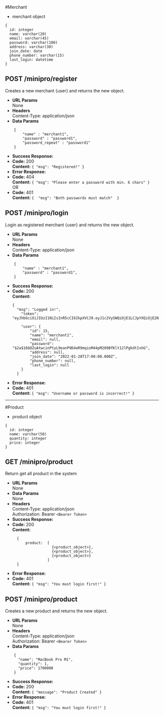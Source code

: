 #Merchant
* merchant object
```
{
  id: integer
  name: varchar(20)
  email: varchar(45)
  password: varchar(100)
  address: varchar(30)
  join_date: date
  phone_number: varchar(15)
  last_login: datetime 
}
```
**POST /minipro/register**
----
  Creates a new merchant {user} and returns the new object.
* **URL Params**  
  None
* **Headers**  
  Content-Type: application/json  
* **Data Params**  
```
    {
        "name" : "merchant1",
        "password" : "password1",
        "password_repeat" : "password1"
    }
```
* **Success Response:**  
* **Code:** 200  
  **Content:**  `{ "msg": "Registered!" }` 
* **Error Response:**
 * **Code:** 404  
  **Content:** `{ "msg": "Please enter a password with min. 6 chars" }`  
  OR  
  * **Code:** 401  
  **Content:** `{  "msg": "Both passwords must match"  }`

**POST /minipro/login**
----
  Login as registered merchant {user} and returns the new object.
* **URL Params**  
  None
* **Headers**  
  Content-Type: application/json  
* **Data Params**  
```
    {
        "name" : "merchant1",
        "password" : "password1",
    }
```
* **Success Response:**  
* **Code:** 200  
  **Content:**  
  ```
  {       
    "msg": "Logged in!",
      "token": "eyJhbGciOiJIUzI1NiIsInR5cCI6IkpXVCJ9.eyJ1c2VySWQiOjE1LCJpYXQiOjE2NDM0MjcyMzMsImV4cCI6MTY0NDAzMjAzM30.u_qWwYmo7kLRViA8d34j7X9fw5KXDSeYewnjMP_mtE4",
      
      "user": {
          "id": 15,
          "name": "merchant1",
          "email": null,
          "password": "$2a$10$OZuAtwcinPtyL9eanP9D4eR9mqioM44pM209BfKlt12lPgkdtIxhG",
          "address": null,
          "join_date": "2022-01-28T17:00:00.000Z",
          "phone_number": null,
          "last_login": null
      } 
    }
    ```
* **Error Response:**
* **Code:** 401  
**Content:** `{ "msg": "Username or password is incorrect!" }`
----
#Product
* product object
```
{
  id: integer
  name: varchar(50)
  quantity: integer
  price: integer
}
```
**GET /minipro/product**
----
  Return get all product in the system
* **URL Params**  
  None
* **Data Params**  
  None
* **Headers**  
  Content-Type: application/json  
  Authorization: Bearer `<Bearer Token>`
* **Success Response:**  
* **Code:** 200  
  **Content:**  
  ```
    { 
        product:  [
                    {<product_object>},
                    {<product_object>},
                    {<product_object>}
                  ]
    }
  ``` 
* **Error Response:**
 * **Code:** 401  
  **Content:** `{ "msg": "You must login first!" }`

**POST /minipro/product**
----
  Creates a new product and returns the new object.
* **URL Params**  
  None
* **Headers**  
  Content-Type: application/json  
  Authorization: Bearer `<Bearer Token>`
* **Data Params**  
```
    {
      "name": "MacBook Pro M1",
      "quantity": 1,
      "price": 1700000
    }
```
* **Success Response:**  
* **Code:** 200  
  **Content:**  `{ "message": "Product Created" }` 
* **Error Response:**
 * **Code:** 401  
  **Content:** `{ "msg": "You must login first!" }`



